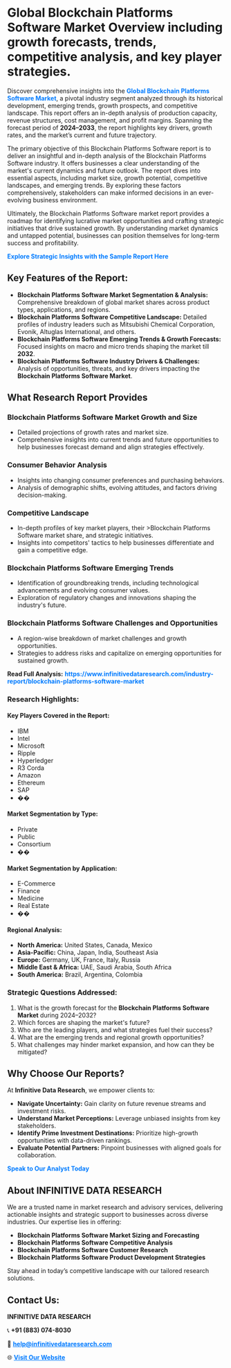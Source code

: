<h1>Global Blockchain Platforms Software Market Overview including growth forecasts, trends, competitive analysis, and key player strategies.</h1>
<p>
Discover comprehensive insights into the 
<a href="https://www.infinitivedataresearch.com/industry-report/blockchain-platforms-software-market" rel="dofollow" style="color: #007BFF; text-decoration: none;"><strong>Global Blockchain Platforms Software Market</strong></a>, a pivotal industry segment analyzed through its historical development, emerging trends, growth prospects, and competitive landscape. This report offers an in-depth analysis of production capacity, revenue structures, cost management, and profit margins. Spanning the forecast period of <strong>2024–2033</strong>, the report highlights key drivers, growth rates, and the market’s current and future trajectory.
</p>
<p>
The primary objective of this Blockchain Platforms Software report is to deliver an insightful and in-depth analysis of the Blockchain Platforms Software industry. It offers businesses a clear understanding of the market's current dynamics and future outlook. The report dives into essential aspects, including market size, growth potential, competitive landscapes, and emerging trends. By exploring these factors comprehensively, stakeholders can make informed decisions in an ever-evolving business environment.
</p>
<p>
Ultimately, the Blockchain Platforms Software market report provides a roadmap for identifying lucrative market opportunities and crafting strategic initiatives that drive sustained growth. By understanding market dynamics and untapped potential, businesses can position themselves for long-term success and profitability.
</p>
<p>
<a href="https://www.infinitivedataresearch.com/request-sample/reportId=109937" style="color: #007BFF; text-decoration: none;"><strong>Explore Strategic Insights with the Sample Report Here</strong></a>
</p>

<h2>Key Features of the Report:</h2>
<ul>
<li><strong>Blockchain Platforms Software Market Segmentation & Analysis:</strong> Comprehensive breakdown of global market shares across product types, applications, and regions.</li>
<li><strong>Blockchain Platforms Software Competitive Landscape:</strong> Detailed profiles of industry leaders such as Mitsubishi Chemical Corporation, Evonik, Altuglas International, and others.</li>
<li><strong>Blockchain Platforms Software Emerging Trends & Growth Forecasts:</strong> Focused insights on macro and micro trends shaping the market till <strong>2032</strong>.</li>
<li><strong>Blockchain Platforms Software Industry Drivers & Challenges:</strong> Analysis of opportunities, threats, and key drivers impacting the <strong>Blockchain Platforms Software Market</strong>.</li>
</ul>

<h2>What Research Report Provides</h2>
<h3>Blockchain Platforms Software Market Growth and Size</h3>
<ul>
<li>Detailed projections of growth rates and market size.</li>
<li>Comprehensive insights into current trends and future opportunities to help businesses forecast demand and align strategies effectively.</li>
</ul>

<h3>Consumer Behavior Analysis</h3>
<ul>
<li>Insights into changing consumer preferences and purchasing behaviors.</li>
<li>Analysis of demographic shifts, evolving attitudes, and factors driving decision-making.</li>
</ul>

<h3>Competitive Landscape</h3>
<ul>
<li>In-depth profiles of key market players, their >Blockchain Platforms Software market share, and strategic initiatives.</li>
<li>Insights into competitors' tactics to help businesses differentiate and gain a competitive edge.</li>
</ul>

<h3>Blockchain Platforms Software Emerging Trends</h3>
<ul>
<li>Identification of groundbreaking trends, including technological advancements and evolving consumer values.</li>
<li>Exploration of regulatory changes and innovations shaping the industry's future.</li>
</ul>

<h3>Blockchain Platforms Software Challenges and Opportunities</h3>
<ul>
<li>A region-wise breakdown of market challenges and growth opportunities.</li>
<li>Strategies to address risks and capitalize on emerging opportunities for sustained growth.</li>
</ul>
<p><strong>Read Full Analysis:</strong> <a href="https://www.infinitivedataresearch.com/industry-report/blockchain-platforms-software-market" rel="dofollow" style="color: #007BFF; text-decoration: none;"><strong>https://www.infinitivedataresearch.com/industry-report/blockchain-platforms-software-market</strong></a></p>
<h3>Research Highlights:</h3>
<h4>Key Players Covered in the Report:</h4>
<ul><li>IBM</li><li>Intel</li><li>Microsoft</li><li>Ripple</li><li>Hyperledger</li><li>R3 Corda</li><li>Amazon</li><li>Ethereum</li><li>SAP</li><li>��</li></ul>
<h4>Market Segmentation by Type:</h4>
<ul><li>Private</li><li>Public</li><li>Consortium</li><li>��</li></ul>
<h4>Market Segmentation by Application:</h4>
<ul><li>E-Commerce</li><li>Finance</li><li>Medicine</li><li>Real Estate</li><li>��</li></ul>

<h4>Regional Analysis:</h4>
<ul>
<li><strong>North America:</strong> United States, Canada, Mexico</li>
<li><strong>Asia-Pacific:</strong> China, Japan, India, Southeast Asia</li>
<li><strong>Europe:</strong> Germany, UK, France, Italy, Russia</li>
<li><strong>Middle East & Africa:</strong> UAE, Saudi Arabia, South Africa</li>
<li><strong>South America:</strong> Brazil, Argentina, Colombia</li>
</ul>

<h3>Strategic Questions Addressed:</h3>
<ol>
<li>What is the growth forecast for the <strong>Blockchain Platforms Software Market</strong> during 2024–2032?</li>
<li>Which forces are shaping the market's future?</li>
<li>Who are the leading players, and what strategies fuel their success?</li>
<li>What are the emerging trends and regional growth opportunities?</li>
<li>What challenges may hinder market expansion, and how can they be mitigated?</li>
</ol>

<h2>Why Choose Our Reports?</h2>
<p>At <strong>Infinitive Data Research</strong>, we empower clients to:</p>
<ul>
<li><strong>Navigate Uncertainty:</strong> Gain clarity on future revenue streams and investment risks.</li>
<li><strong>Understand Market Perceptions:</strong> Leverage unbiased insights from key stakeholders.</li>
<li><strong>Identify Prime Investment Destinations:</strong> Prioritize high-growth opportunities with data-driven rankings.</li>
<li><strong>Evaluate Potential Partners:</strong> Pinpoint businesses with aligned goals for collaboration.</li>
</ul>
<p><a href="https://www.infinitivedataresearch.com/industry-report/blockchain-platforms-software-market" rel="dofollow" style="color: #007BFF; text-decoration: none;"><strong>Speak to Our Analyst Today</strong></a></p>

<h2>About INFINITIVE DATA RESEARCH</h2>
<p>We are a trusted name in market research and advisory services, delivering actionable insights and strategic support to businesses across diverse industries. Our expertise lies in offering:</p>
<ul>
<li><strong>Blockchain Platforms Software Market Sizing and Forecasting</strong></li>
<li><strong>Blockchain Platforms Software Competitive Analysis</strong></li>
<li><strong>Blockchain Platforms Software Customer Research</strong></li>
<li><strong>Blockchain Platforms Software Product Development Strategies</strong></li>
</ul>
<p>Stay ahead in today’s competitive landscape with our tailored research solutions.</p>

<h2>Contact Us:</h2>
<p><strong>INFINITIVE DATA RESEARCH</strong></p>
<p>📞 <strong>+91 (883) 074-8030</strong></p>
<p>📧 <strong><a href="mailto:help@infinitivedataresearch.com" style="color: #007BFF;">help@infinitivedataresearch.com</a></strong></p>
<p>🌐 <strong><a href="https://www.infinitivedataresearch.com" rel="dofollow" style="color: #007BFF;">Visit Our Website</a></strong></p>